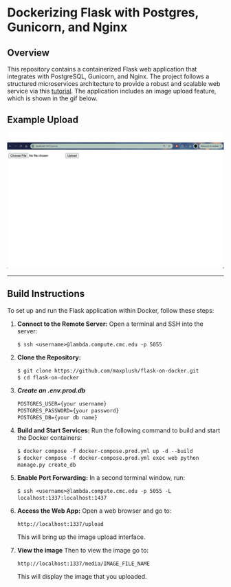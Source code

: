 # Dockerizing Flask with Postgres, Gunicorn, and Nginx

## Overview
This repository contains a containerized Flask web application that integrates with PostgreSQL, Gunicorn, and Nginx.
The project follows a structured microservices architecture to provide a robust and scalable web service via this [tutorial](https://testdriven.io/blog/dockerizing-flask-with-postgres-gunicorn-and-nginx/).
The application includes an image upload feature, which is shown in the gif below.

## Example Upload
![Uploading Image](example.gif)


---

## Build Instructions
To set up and run the Flask application within Docker, follow these steps:

1. **Connect to the Remote Server:**
   Open a terminal and SSH into the server:
   ```
   $ ssh <username>@lambda.compute.cmc.edu -p 5055
   ```

2. **Clone the Repository:**
   ```
   $ git clone https://github.com/maxplush/flask-on-docker.git
   $ cd flask-on-docker
   ```

3. ***Create an .env.prod.db***

    ```
    POSTGRES_USER={your username}
    POSTGRES_PASSWORD={your password}
    POSTGRES_DB={your db name}
    ```

4. **Build and Start Services:**
   Run the following command to build and start the Docker containers:
   ```
   $ docker compose -f docker-compose.prod.yml up -d --build
   $ docker compose -f docker-compose.prod.yml exec web python manage.py create_db
   ```

5. **Enable Port Forwarding:**
   In a second terminal window, run:
   ```
   $ ssh <username>@lambda.compute.cmc.edu -p 5055 -L localhost:1337:localhost:1437
   ```

6. **Access the Web App:**
   Open a web browser and go to:
   ```
   http://localhost:1337/upload
   ```
   This will bring up the image upload interface.

7. **View the image**
   Then to view the image go to:
   ```
   http://localhost:1337/media/IMAGE_FILE_NAME
   ```
   This will display the image that you uploaded.
